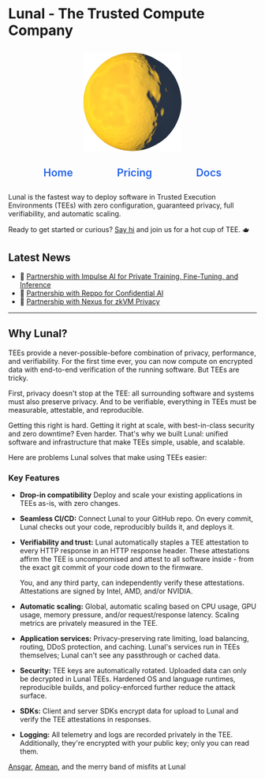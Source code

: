 # Lunal - The Trusted Compute Company

<div align="center" style="margin: 2em 0;">
  <img src="./assets/logo.png" alt="Lunal Logo" width="200" height="200">
</div>


<div align="center" style="margin: 2em 0;">
  <nav style="font-size: 1.5em; font-weight: 600;">
    <a href="/README.md" style="text-decoration: none; margin: 0 2em; color: #2563eb; transition: color 0.3s ease;">Home</a>
    <a href="/pricing.md" style="text-decoration: none; margin: 0 2em; color: #2563eb; transition: color 0.3s ease;">Pricing</a>
    <a href="/docs/README.md" style="text-decoration: none; margin: 0 2em; color: #2563eb; transition: color 0.3s ease;">Docs</a>
  </nav>
</div>


Lunal is the fastest way to deploy software in Trusted Execution Environments (TEEs) with zero configuration, guaranteed privacy, full verifiability, and automatic scaling.

Ready to get started or curious? [Say hi](mailto:ansgar@lunal.dev) and join us for a hot cup of TEE. 🫖

## Latest News

- 📣 [Partnership with Impulse AI for Private Training, Fine-Tuning, and Inference](/blog/impulse-ai-partnership.md)
- 📣 [Partnership with Reppo for Confidential AI](/blog/reppo-partnership.md)
- 📣 [Partnership with Nexus for zkVM Privacy](/blog/nexus-partnership.md)

---

## Why Lunal?

TEEs provide a never-possible-before combination of privacy, performance, and verifiability. For the first time ever, you can now compute on encrypted data with end-to-end verification of the running software. But TEEs are tricky.

First, privacy doesn't stop at the TEE: all surrounding software and systems must also preserve privacy. And to be verifiable, everything in TEEs must be measurable, attestable, and reproducible.

Getting this right is hard. Getting it right at scale, with best-in-class security and zero downtime? Even harder. That's why we built Lunal: unified software and infrastructure that make TEEs simple, usable, and scalable.

Here are problems Lunal solves that make using TEEs easier:

### Key Features

- **Drop-in compatibility** Deploy and scale your existing applications in TEEs as-is, with zero changes.

- **Seamless CI/CD:** Connect Lunal to your GitHub repo. On every commit, Lunal checks out your code, reproducibly builds it, and deploys it.

- **Verifiability and trust:** Lunal automatically staples a TEE attestation to every HTTP response in an HTTP response header. These attestations affirm the TEE is uncompromised and attest to all software inside - from the exact git commit of your code down to the firmware.

  You, and any third party, can independently verify these attestations. Attestations are signed by Intel, AMD, and/or NVIDIA.

- **Automatic scaling:** Global, automatic scaling based on CPU usage, GPU usage, memory pressure, and/or request/response latency. Scaling metrics are privately measured in the TEE.

- **Application services:** Privacy-preserving rate limiting, load balancing, routing, DDoS protection, and caching. Lunal's services run in TEEs themselves; Lunal can't see any passthrough or cached data.

- **Security:** TEE keys are automatically rotated. Uploaded data can only be decrypted in Lunal TEEs. Hardened OS and language runtimes, reproducible builds, and policy-enforced further reduce the attack surface.

- **SDKs:** Client and server SDKs encrypt data for upload to Lunal and verify the TEE attestations in responses.

- **Logging:** All telemetry and logs are recorded privately in the TEE. Additionally, they're encrypted with your public key; only you can read them.



[Ansgar](https://github.com/gruns), [Amean](https://github.com/AmeanAsad), and the merry band of misfits at Lunal
